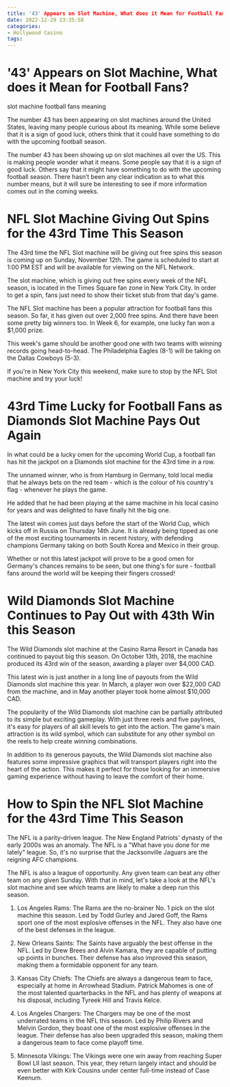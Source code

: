 ```yaml
---
title: '43' Appears on Slot Machine, What does it Mean for Football Fans
date: 2022-12-29 23:35:58
categories:
- Hollywood Casino
tags:
---
```



#  '43' Appears on Slot Machine, What does it Mean for Football Fans?

slot machine
football fans
meaning

The number 43 has been appearing on slot machines around the United States, leaving many people curious about its meaning. While some believe that it is a sign of good luck, others think that it could have something to do with the upcoming football season.

The number 43 has been showing up on slot machines all over the US. This is making people wonder what it means. Some people say that it is a sign of good luck. Others say that it might have something to do with the upcoming football season. There hasn’t been any clear indication as to what this number means, but it will sure be interesting to see if more information comes out in the coming weeks.

#  NFL Slot Machine Giving Out Spins for the 43rd Time This Season

The 43rd time the NFL Slot machine will be giving out free spins this season is coming up on Sunday, November 12th. The game is scheduled to start at 1:00 PM EST and will be available for viewing on the NFL Network.

The slot machine, which is giving out free spins every week of the NFL season, is located in the Times Square fan zone in New York City. In order to get a spin, fans just need to show their ticket stub from that day's game.

The NFL Slot machine has been a popular attraction for football fans this season. So far, it has given out over 2,000 free spins. And there have been some pretty big winners too. In Week 6, for example, one lucky fan won a $1,000 prize.

This week's game should be another good one with two teams with winning records going head-to-head. The Philadelphia Eagles (8-1) will be taking on the Dallas Cowboys (5-3).

If you're in New York City this weekend, make sure to stop by the NFL Slot machine and try your luck!

#  43rd Time Lucky for Football Fans as Diamonds Slot Machine Pays Out Again

In what could be a lucky omen for the upcoming World Cup, a football fan has hit the jackpot on a Diamonds slot machine for the 43rd time in a row.

The unnamed winner, who is from Hamburg in Germany, told local media that he always bets on the red team - which is the colour of his country's flag - whenever he plays the game.

He added that he had been playing at the same machine in his local casino for years and was delighted to have finally hit the big one.

The latest win comes just days before the start of the World Cup, which kicks off in Russia on Thursday 14th June. It is already being tipped as one of the most exciting tournaments in recent history, with defending champions Germany taking on both South Korea and Mexico in their group.

Whether or not this latest jackpot will prove to be a good omen for Germany's chances remains to be seen, but one thing's for sure - football fans around the world will be keeping their fingers crossed!

#  Wild Diamonds Slot Machine Continues to Pay Out with 43th Win this Season

The Wild Diamonds slot machine at the Casino Rama Resort in Canada has continued to payout big this season. On October 13th, 2018, the machine produced its 43rd win of the season, awarding a player over $4,000 CAD.

This latest win is just another in a long line of payouts from the Wild Diamonds slot machine this year. In March, a player won over $22,000 CAD from the machine, and in May another player took home almost $10,000 CAD.

The popularity of the Wild Diamonds slot machine can be partially attributed to its simple but exciting gameplay. With just three reels and five paylines, it's easy for players of all skill levels to get into the action. The game's main attraction is its wild symbol, which can substitute for any other symbol on the reels to help create winning combinations.

In addition to its generous payouts, the Wild Diamonds slot machine also features some impressive graphics that will transport players right into the heart of the action. This makes it perfect for those looking for an immersive gaming experience without having to leave the comfort of their home.

#  How to Spin the NFL Slot Machine for the 43rd Time This Season

The NFL is a parity-driven league. The New England Patriots' dynasty of the early 2000s was an anomaly. The NFL is a "What have you done for me lately" league. So, it's no surprise that the Jacksonville Jaguars are the reigning AFC champions.

The NFL is also a league of opportunity. Any given team can beat any other team on any given Sunday. With that in mind, let's take a look at the NFL's slot machine and see which teams are likely to make a deep run this season.

1) Los Angeles Rams: The Rams are the no-brainer No. 1 pick on the slot machine this season. Led by Todd Gurley and Jared Goff, the Rams sport one of the most explosive offenses in the NFL. They also have one of the best defenses in the league.

2) New Orleans Saints: The Saints have arguably the best offense in the NFL. Led by Drew Brees and Alvin Kamara, they are capable of putting up points in bunches. Their defense has also improved this season, making them a formidable opponent for any team.

3) Kansas City Chiefs: The Chiefs are always a dangerous team to face, especially at home in Arrowhead Stadium. Patrick Mahomes is one of the most talented quarterbacks in the NFL and has plenty of weapons at his disposal, including Tyreek Hill and Travis Kelce.

4) Los Angeles Chargers: The Chargers may be one of the most underrated teams in the NFL this season. Led by Philip Rivers and Melvin Gordon, they boast one of the most explosive offenses in the league. Their defense has also been upgraded this season, making them a dangerous team to face come playoff time.

5) Minnesota Vikings: The Vikings were one win away from reaching Super Bowl LII last season. This year, they return largely intact and should be even better with Kirk Cousins under center full-time instead of Case Keenum.